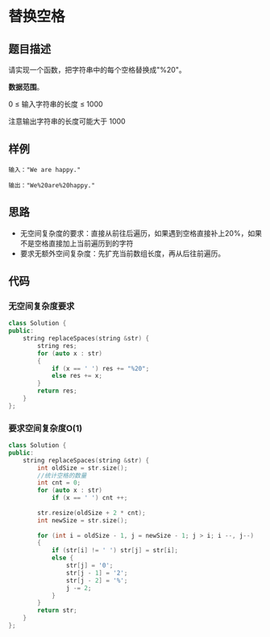 # 替换空格
## 题目描述
请实现一个函数，把字符串中的每个空格替换成"%20"。

**数据范围**。

0 ≤ 输入字符串的长度 ≤ 1000

注意输出字符串的长度可能大于 1000


## 样例
```
输入："We are happy."

输出："We%20are%20happy."
```
## 思路
* 无空间复杂度的要求：直接从前往后遍历，如果遇到空格直接补上20%，如果不是空格直接加上当前遍历到的字符
* 要求无额外空间复杂度：先扩充当前数组长度，再从后往前遍历。

## 代码
### 无空间复杂度要求
```c++
class Solution {
public:
    string replaceSpaces(string &str) {
        string res;
        for (auto x : str)
        {
            if (x == ' ') res += "%20";
            else res += x;
        }
        return res;
    }
};
```

### 要求空间复杂度O(1)
```c++
class Solution {
public:
    string replaceSpaces(string &str) {
        int oldSize = str.size();
        //统计空格的数量
        int cnt = 0;
        for (auto x : str)
            if (x == ' ') cnt ++;
            
        str.resize(oldSize + 2 * cnt);
        int newSize = str.size();
        
        for (int i = oldSize - 1, j = newSize - 1; j > i; i --, j--)
        {
            if (str[i] != ' ') str[j] = str[i];
            else {
                str[j] = '0';
                str[j - 1] = '2';
                str[j - 2] = '%';
                j -= 2;
            }
        }
        return str;
    }
};
```
